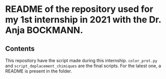 # README of the repository used for my 1st internship in 2021 with the Dr. Anja BOCKMANN.

## Contents

This repository have the script made during this internship.
`color_prot.py` and `script_deplacement_chimiques` are the final scripts. For the latest one, a README is present in the folder.


